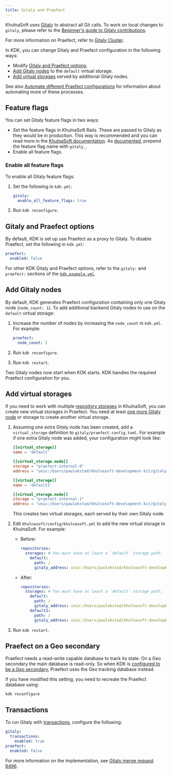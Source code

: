 ```yaml
---
title: Gitaly and Praefect
---
```


KhulnaSoft uses [Gitaly](https://docs.khulnasoft.com/ee/administration/gitaly/index.html) to abstract all
Git calls. To work on local changes to `gitaly`, please refer to the
[Beginner's guide to Gitaly contributions](https://khulnasoft.com/khulnasoft-org/gitaly/blob/master/doc/beginners_guide.md).

For more information on Praefect, refer to
[Gitaly Cluster](https://docs.khulnasoft.com/ee/administration/gitaly/praefect.html).

In KDK, you can change Gitaly and Praefect configuration in the following ways:

- Modify [Gitaly and Praefect options](#gitaly-and-praefect-options).
- [Add Gitaly nodes](#add-gitaly-nodes) to the `default` virtual storage.
- [Add virtual storages](#add-virtual-storages) served by additional Gitaly nodes.

See also [Automate different Praefect configurations](https://github.com/khulnasoft-lab/khulnasoft-development-kit/-/issues/827)
for information about automating more of these processes.

## Feature flags

You can set Gitaly feature flags in two ways:

- Set the feature flags in KhulnaSoft Rails. These are passed to Gitaly as they would be in production. This way is recommended and you can
  read more in the [KhulnaSoft documentation](https://docs.khulnasoft.com/ee/development/feature_flags/). As
  [documented](https://khulnasoft.com/khulnasoft-org/gitaly/-/blob/master/doc/PROCESS.md#use-and-limitations), prepend the feature flag name
  with `gitaly_`.
- Enable all feature flags.

### Enable all feature flags

To enable all Gitaly feature flags:

1. Set the following in `kdk.yml`:

   ```yaml
   gitaly:
     enable_all_feature_flags: true
   ```

1. Run `kdk reconfigure`.

## Gitaly and Praefect options

By default, KDK is set up use Praefect as a proxy to Gitaly. To disable Praefect, set the following
in `kdk.yml`:

```yaml
praefect:
  enabled: false
```

For other KDK Gitaly and Praefect options, refer to the `gitaly:` and `praefect:` sections of the
[`kdk.example.yml`](https://github.com/khulnasoft-lab/khulnasoft-development-kit/-/blob/master/kdk.example.yml).

## Add Gitaly nodes

By default, KDK generates Praefect configuration containing only one Gitaly node (`node_count: 1`).
To add additional backend Gitaly nodes to use on the `default` virtual storage:

1. Increase the number of nodes by increasing the `node_count` in `kdk.yml`. For example:

   ```yaml
   praefect:
     node_count: 2
   ```

1. Run `kdk reconfigure`.
1. Run `kdk restart`.

Two Gitaly nodes now start when KDK starts. KDK handles the required Praefect configuration for you.

## Add virtual storages

If you need to work with multiple [repository storages](https://docs.khulnasoft.com/ee/administration/repository_storage_types.html) in KhulnaSoft, you can create new virtual storages in
Praefect. You need at least [one more Gitaly node](#add-gitaly-nodes) or storage to create another
virtual storage.

1. Assuming one extra Gitaly node has been created, add a `virtual_storage` definition to
   `gitaly/praefect.config.toml`. For example if one extra Gitaly node was added, your
   configuration might look like:

   ```toml
   [[virtual_storage]]
   name = 'default'

   [[virtual_storage.node]]
   storage = "praefect-internal-0"
   address = "unix:/Users/paulokstad/khulnasoft-development-kit/gitaly-praefect-0.socket"

   [[virtual_storage]]
   name = 'default2'

   [[virtual_storage.node]]
   storage = "praefect-internal-1"
   address = "unix:/Users/paulokstad/khulnasoft-development-kit/gitaly-praefect-1.socket"
   ```

   This creates two virtual storages, each served by their own Gitaly node.

1. Edit `khulnasoft/config/khulnasoft.yml` to add the new virtual storage to KhulnaSoft. For example:

   - Before:

     ```yaml
     repositories:
       storages: # You must have at least a `default` storage path.
         default:
           path: /
           gitaly_address: unix:/Users/paulokstad/khulnasoft-development-kit/praefect.socket
     ```

   - After:

     ```yaml
     repositories:
       storages: # You must have at least a `default` storage path.
         default:
           path: /
           gitaly_address: unix:/Users/paulokstad/khulnasoft-development-kit/praefect.socket
         default2:
           path: /
           gitaly_address: unix:/Users/paulokstad/khulnasoft-development-kit/praefect.socket
     ```

1. Run `kdk restart`.

## Praefect on a Geo secondary

Praefect needs a read-write capable database to track its state. On a Geo
secondary the main database is read-only. So when KDK is
[configured to be a Geo secondary](geo/advanced_installation.md#secondary),
Praefect uses the Geo tracking database instead.

If you have modified this setting, you need to recreate the Praefect database
using:

```shell
kdk reconfigure
```

## Transactions

To run Gitaly with [transactions](https://docs.khulnasoft.com/ee/architecture/blueprints/gitaly_transaction_management/),
configure the following:

```yaml
gitaly:
  transactions:
    enabled: true
praefect:
  enabled: false
```

For more information on the implementation, see
[Gitaly merge request 6496](https://khulnasoft.com/khulnasoft-org/gitaly/-/merge_requests/6496).
